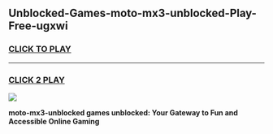 
## Unblocked-Games-moto-mx3-unblocked-Play-Free-ugxwi
<h3>
<a href="https://premium76.site?title=moto-mx3-unblocked&ref=09A">CLICK TO PLAY</a></h3>
<hr>

<h3>
<a href="https://premium76.site?title=moto-mx3-unblocked&ref=09A">CLICK 2 PLAY</a>
  
</h3>

<a href="https://premium76.site?title=moto-mx3-unblocked&ref=09A"><img src="https://clearcache.store/games.png"></a>


**moto-mx3-unblocked games unblocked: Your Gateway to Fun and Accessible Online Gaming**
